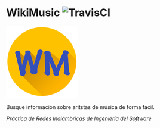 # WikiMusic ![TravisCI](https://travis-ci.org/melchor629/wikimusic.svg?branch=master)
![WikiMusic Icon](app/src/main/res/mipmap-xxxhdpi/ic_launcher.png)

Busque información sobre aritstas de música de forma fácil.

_Práctica de Redes Inalámbricas de Ingeniería del Software_
